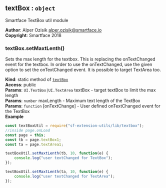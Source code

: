 <a name="module_textBox"></a>

## textBox : <code>object</code>
Smartface TextBox util module

**Author**: Alper Ozisik <alper.ozisik@smartface.io>  
**Copyright**: Smartface 2018  
<a name="module_textBox.setMaxtLenth"></a>

### textBox.setMaxtLenth()
Sets the max length for the textbox. This is replacing the onTextChanged
event for the textbox. In order to use the onTextChanged, use the given
option to set the onTextChanged event. It is possible to target TextArea too.

**Kind**: static method of [<code>textBox</code>](#module_textBox)  
**Access**: public  
**Params**: <code>UI.TextBox\|UI.TextArea</code> textBox - target textBox to limit the max length  
**Params**: <code>number</code> maxLength - Maximum text length of the TextBox  
**Params**: <code>function</code> [onTextChange] - User defined onTextChanged event for the TextBox  
**Example**  
```js
const textBoxUtil = require("sf-extension-utils/lib/textbox");
//inside page.onLoad
const page = this;
const tb = page.textBox1;
const ta = page.textArea1;

textBoxUtil.setMaxtLenth(tb, 10, function(e) {
    console.log("user textChanged for TextBox");
});

textBoxUtil.setMaxtLenth(ta, 10, function(e) {
    console.log("user textChanged for TextArea");
});
```
